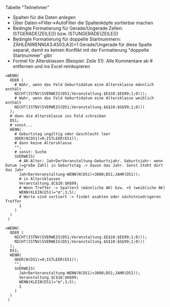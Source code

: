 Tabelle "Teilnehmer"
- Spalten für die Daten anlegen
- Über Daten->Filter->AutoFilter die Spaltenköpfe sortierbar machen
- Bedingte Formatierung für Gerade/Ungerade Zellen: ISTGERADE(ZEILE()) bzw. ISTUNGERADE(ZEILE())
- Bedingte Formatierung für doppelte Startnummern: ZÄHLENWENN($A$3:$A$503;A3)>1
  Gerade/Ungerade für diese Spalte separat, damit es keinen Konflikt mit der Formatierung "doppelte Startnummer" gibt
- Formel für Altersklassen (Beispiel: Zeile 51). Alle Kommentare ab # entfernen und ins Excel reinkopieren

``` Batchfile
=WENN(
  ODER (
	# Wahr, wenn das Feld Geburtsdatum eine Altersklasse männlich enthält
    NICHT(ISTNV(SVERWEIS(D51;Veranstaltung.$E$10:$E$99;1;0)));
	# Wahr, wenn das Feld Geburtsdatum eine Altersklasse weiblich enthält
    NICHT(ISTNV(SVERWEIS(D51;Veranstaltung.$G$10:$G$99;1;0)))
  );
  # dann die Altersklasse ins Feld schreiben
  D51;
  # sonst...
  WENN(
    # Geburtstag ungültig oder Geschlecht leer
    ODER(N(D51)=0;ISTLEER(E51));
    # dann keine Altersklasse
    "";
    # sonst: Suche
	SVERWEIS(
      # AK-Alter: JahrDerVeranstaltung-Geburtsjahr. Geburtsjahr: wenn Datum (=große Zahl) in Geburtstag -> davon das Jahr. Sonst steht dort das Jahr
      JahrDerVeranstaltung-WENN(N(D51)<3000;D51;JAHR(D51));
      # in Altersklassen
      Veranstaltung.$C$10:$H$99;
      # Wenn Treffer -> Spalte+3 (männliche AK) bzw. +5 (weibliche AK)
      WENN(KLEIN(E51)="m";3;5);
      # Werte sind sortiert -> findet exakten oder nächstniedrigeren Treffer
      1
    )
  )
 )

=WENN(
  ODER (
    NICHT(ISTNV(SVERWEIS(D51;Veranstaltung.$E$10:$E$99;1;0)));
    NICHT(ISTNV(SVERWEIS(D51;Veranstaltung.$G$10:$G$99;1;0)))
  );
  D51;
  WENN(
    ODER(N(D51)=0;ISTLEER(E51));
    "";
	SVERWEIS(
      JahrDerVeranstaltung-WENN(N(D51)<3000;D51;JAHR(D51));
      Veranstaltung.$C$10:$H$99;
      WENN(KLEIN(E51)="m";3;5);
      1
    )
  )
 )
```

